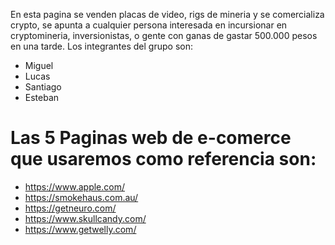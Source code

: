En esta pagina se venden placas de video, rigs de mineria y se comercializa crypto, se apunta a cualquier persona interesada en incursionar en cryptomineria, inversionistas, o gente con ganas de gastar 500.000 pesos en una tarde.
Los integrantes del grupo son:
- Miguel
- Lucas
- Santiago
- Esteban
# Las 5 Paginas web de e-comerce que usaremos como referencia son:
- https://www.apple.com/
- https://smokehaus.com.au/
- https://getneuro.com/
- https://www.skullcandy.com/
- https://www.getwelly.com/


